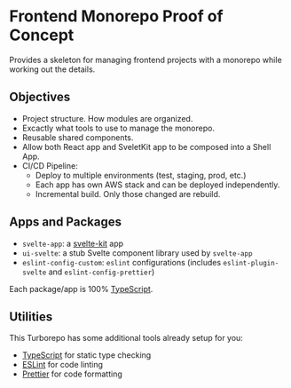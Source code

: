 # Frontend Monorepo Proof of Concept

Provides a skeleton for managing frontend projects with a monorepo while working out the details.

## Objectives

- Project structure. How modules are organized.
- Excactly what tools to use to manage the monorepo.
- Reusable shared components.
- Allow both React app and SveletKit app to be composed into a Shell App.
- CI/CD Pipeline:
  - Deploy to multiple environments (test, staging, prod, etc.)
  - Each app has own AWS stack and can be deployed independently.
  - Incremental build. Only those changed are rebuild.

## Apps and Packages

- `svelte-app`: a [svelte-kit](https://kit.svelte.dev/) app
- `ui-svelte`: a stub Svelte component library used by `svelte-app`
- `eslint-config-custom`: `eslint` configurations (includes `eslint-plugin-svelte` and `eslint-config-prettier`)

Each package/app is 100% [TypeScript](https://www.typescriptlang.org/).

## Utilities

This Turborepo has some additional tools already setup for you:

- [TypeScript](https://www.typescriptlang.org/) for static type checking
- [ESLint](https://eslint.org/) for code linting
- [Prettier](https://prettier.io) for code formatting
